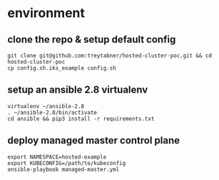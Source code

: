 # environment
## clone the repo & setup default config
```
git clone git@github.com:treytabner/hosted-cluster-poc.git && cd hosted-cluster-poc
cp config.sh.iks_example config.sh
```

## setup an ansible 2.8 virtualenv
```
virtualenv ~/ansible-2.8
. ~/ansible-2.8/bin/activate
cd ansible && pip3 install -r requirements.txt
```

## deploy managed master control plane
```
export NAMESPACE=hosted-example
export KUBECONFIG=/path/to/kubeconfig
ansible-playbook managed-master.yml
```
